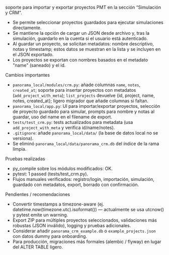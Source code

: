  soporte para importar y exportar proyectos PMT en la sección “Simulación y CRM".
- Se permite seleccionar proyectos guardados para ejecutar simulaciones directamente.
- Se mantiene la opción de cargar un JSON desde archivo y, tras la simulación, guardarlo en la cuenta si el usuario está autenticado.
- Al guardar un proyecto, se solicitan metadatos: nombre descriptivo, notas y timestamp; estos datos se muestran en la lista y se incluyen en el JSON exportado.
- Los proyectos se exportan con nombres basados en el metadato "name" (saneado) y el id.

Cambios importantes

- `panorama_local/modules/crm.py`: añade columnas `name`, `notes`, `created_at`; soporte para insertar proyectos con metadatos (`add_project_with_meta`); `list_projects` devuelve {id, project, name, notes, created_at}; ligero migrador que añade columnas si faltan.
- `panorama_local/app.py`: UI para importar/exportar proyectos, selección de proyecto guardado para simular, prompts para nombre y notas al guardar, uso del name en el filename de export.
- `tests/test_crm.py`: tests actualizados para metadata (usa `add_project_with_meta` y verifica id/name/notes).
- `.gitignore`: añade `panorama_local/data/` (la base de datos local no se versiona).
- Se eliminó `panorama_local/data/panorama_crm.db` del índice de la rama limpia.

Pruebas realizadas

- py_compile sobre los módulos modificados: OK.
- pytest: 1 passed (tests/test_crm.py).
- Flujos manuales verificados: registro/login, importación, simulación, guardado con metadatos, export, borrado con confirmación.

Pendientes / recomendaciones

- Convertir timestamps a timezone-aware (ej. datetime.now(timezone.utc).isoformat()) — actualmente se usa utcnow() y pytest emite un warning.
- Export ZIP para múltiples proyectos seleccionados, validaciones más robustas (JSON inválido), logging y pruebas adicionales.
- Considerar añadir `panorama_crm_example.db` o `example_projects.json` con datos dummy para onboarding.
- Para producción, migraciones más formales (alembic / flyway) en lugar del ALTER TABLE ligero.
